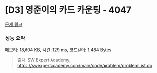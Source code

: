 # [D3] 영준이의 카드 카운팅 - 4047 

[문제 링크](https://swexpertacademy.com/main/code/problem/problemDetail.do?contestProbId=AWIsY84KEPMDFAWN) 

### 성능 요약

메모리: 18,604 KB, 시간: 129 ms, 코드길이: 1,484 Bytes



> 출처: SW Expert Academy, https://swexpertacademy.com/main/code/problem/problemList.do